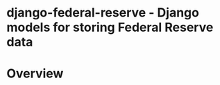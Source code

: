 django-federal-reserve - Django models for storing Federal Reserve data
=======================================================================

Overview
========
